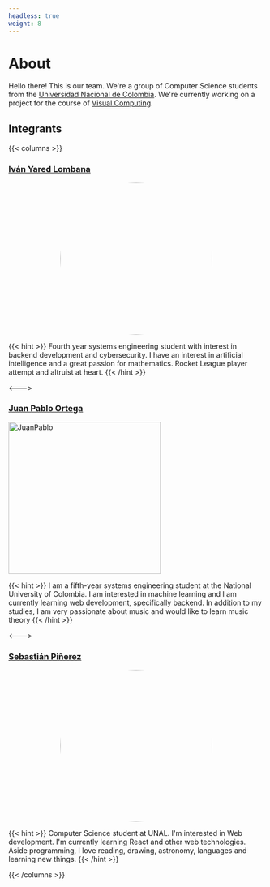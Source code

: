 ```yaml
---
headless: true
weight: 8   
---
```


# About

Hello there! This is our team. We're a group of Computer Science students from the [Universidad Nacional de Colombia](https://unal.edu.co/). We're currently working on a project for the course of [Visual Computing](https://visualcomputing.github.io/).

## Integrants

{{< columns >}}
### [Iván Yared Lombana](https://github.com/IvanLoLo)

<img alt="Ivan" src="https://lh3.googleusercontent.com/a/AGNmyxbQcZips1D0066pUs2Gweg4iCGNEPPn8xaa0lyatQ=s360#img" title="Iván Lombana" width="300"/>

{{< hint >}}
Fourth year systems engineering student with interest in backend development and cybersecurity. 
I have an interest in artificial intelligence and a great passion for mathematics. 
Rocket League player attempt and altruist at heart.
{{< /hint >}}

<--->

### [Juan Pablo Ortega](https://github.com/jortegar18)

<img alt="JuanPablo" src="https://avatars.githubusercontent.com/u/72839162?s=400&u=5e7d12a671516f6d3147b0081abe42270c61229e&v=4" title="Juan Pablo Ortega" width="300"/>


{{< hint >}}
I am a fifth-year systems engineering student at the National University of Colombia. I am interested in machine learning and I am currently learning web development, specifically backend. In addition to my studies, I am very passionate about music and would like to learn music theory
{{< /hint >}}

<--->

### [Sebastián Piñerez](https://github.com/sebaspq)

<img alt="Sebas" src="https://avatars.githubusercontent.com/u/54643770?v=4#img" title="Sebastián Piñerez" width="300"/>

{{< hint >}}
Computer Science student at UNAL. I'm interested in Web development. I'm currently learning React and other web technologies. Aside programming, I love reading, drawing, astronomy, languages and learning new things.
{{< /hint >}}

{{< /columns >}}

<style>
    img[src$="#img"] {
        display: block;
        margin: 0 auto;
        border-radius: 50%;
    }
</style>